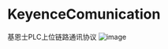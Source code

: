 # KeyenceComunication
基恩士PLC上位链路通讯协议
![image](https://user-images.githubusercontent.com/54002557/215701384-6643545c-d064-442b-96e7-ab41648ba118.png)
